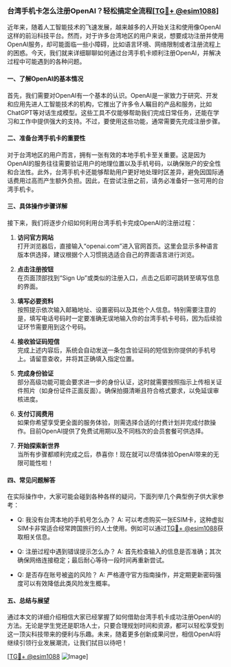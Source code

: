 ### 台湾手机卡怎么注册OpenAI？轻松搞定全流程[[TG💪+ @esim1088](https://t.me/s/esim1088)]

近年来，随着人工智能技术的飞速发展，越来越多的人开始关注和使用像OpenAI这样的前沿科技平台。然而，对于许多台湾地区的用户来说，想要成功注册并使用OpenAI服务，却可能面临一些小障碍，比如语言环境、网络限制或者注册流程上的困惑。今天，我们就来详细聊聊如何通过台湾手机卡顺利注册OpenAI，并解决过程中可能遇到的各种问题。

#### 一、了解OpenAI的基本情况

首先，我们需要对OpenAI有一个基本的认识。OpenAI是一家致力于研究、开发和应用先进人工智能技术的机构，它推出了许多令人瞩目的产品和服务，比如ChatGPT等对话生成模型。这些工具不仅能够帮助我们完成日常任务，还能在学习和工作中提供强大的支持。不过，要使用这些功能，通常需要先完成注册步骤。

#### 二、准备台湾手机卡的重要性

对于台湾地区的用户而言，拥有一张有效的本地手机卡至关重要。这是因为OpenAI的服务往往需要验证用户的地理位置以及手机号码，以确保账户的安全性和合法性。此外，台湾手机卡还能够帮助用户更好地处理时区差异，避免因国际通话费用过高而产生额外负担。因此，在尝试注册之前，请务必准备好一张可用的台湾手机卡。

#### 三、具体操作步骤详解

接下来，我们将逐步介绍如何利用台湾手机卡完成OpenAI的注册过程：

1. **访问官方网站**  
   打开浏览器后，直接输入“openai.com”进入官网首页。这里会显示多种语言版本供选择，建议根据个人习惯挑选适合自己的界面语言进行浏览。

2. **点击注册按钮**  
   在页面顶部找到“Sign Up”或类似的注册入口，点击之后即可跳转至填写信息的界面。

3. **填写必要资料**  
   按照提示依次输入邮箱地址、设置密码以及其他个人信息。特别需要注意的是，填写电话号码时一定要准确无误地输入你的台湾手机卡号码，因为后续验证环节需要用到这个号码。

4. **接收验证码短信**  
   完成上述内容后，系统会自动发送一条包含验证码的短信到你提供的手机号上。请留意查收，并将其正确填入指定位置。

5. **完成身份验证**  
   部分高级功能可能会要求进一步的身份认证，这时就需要按照指示上传相关证件照片（如身份证件正面反面）。确保拍摄清晰且符合格式要求，以免延误审核进度。

6. **支付订阅费用**  
   如果你希望享受更全面的服务体验，则需选择合适的付费计划并完成付款操作。目前OpenAI提供了免费试用期以及不同档次的会员套餐可供选择。

7. **开始探索新世界**  
   当所有步骤都顺利完成之后，恭喜你！现在就可以尽情体验OpenAI带来的无限可能性啦！

#### 四、常见问题解答

在实际操作中，大家可能会碰到各种各样的疑问，下面列举几个典型例子供大家参考：

- Q: 我没有台湾本地的手机号怎么办？
  A: 可以考虑购买一张ESIM卡，这种虚拟SIM卡非常适合经常跨国旅行的人士使用。例如可以通过[TG💪+ @esim1088](https://t.me/s/esim1088)获取相关信息。

- Q: 注册过程中遇到错误提示怎么办？
  A: 首先检查输入的信息是否准确；其次确保网络连接稳定；最后耐心等待一段时间再重新尝试。

- Q: 是否存在账号被盗的风险？
  A: 严格遵守官方指南操作，并定期更新密码强度可以有效降低此类风险发生概率。

#### 五、总结与展望

通过本文的详细介绍相信大家已经掌握了如何借助台湾手机卡成功注册OpenAI的方法。无论是学生党还是职场人士，只要合理规划时间和资源，都可以轻松享受到这一顶尖科技带来的便利与乐趣。未来，随着更多创新成果问世，相信OpenAI将继续引领行业发展潮流，让我们拭目以待吧！

[[TG💪+ @esim1088](https://t.me/s/esim1088) ![Image](https://i.postimg.cc/4NQfJmqS/Snipaste-2025-05-13-00-14-12.png)]